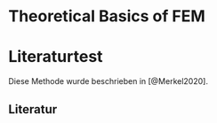 # Theoretical Basics of FEM 

# Literaturtest

Diese Methode wurde beschrieben in [@Merkel2020].

## Literatur